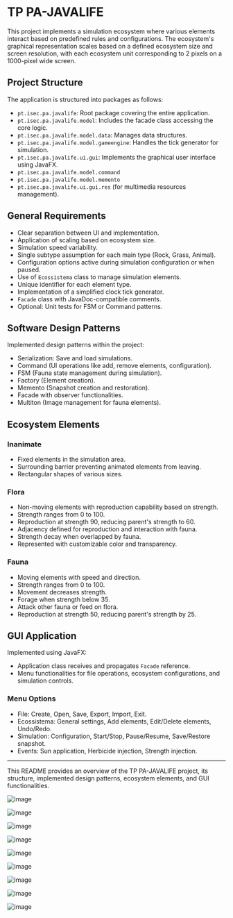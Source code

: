 # TP PA-JAVALIFE

This project implements a simulation ecosystem where various elements interact based on predefined rules and configurations. The ecosystem's graphical representation scales based on a defined ecosystem size and screen resolution, with each ecosystem unit corresponding to 2 pixels on a 1000-pixel wide screen.

## Project Structure

The application is structured into packages as follows:

- `pt.isec.pa.javalife`: Root package covering the entire application.
- `pt.isec.pa.javalife.model`: Includes the facade class accessing the core logic.
- `pt.isec.pa.javalife.model.data`: Manages data structures.
- `pt.isec.pa.javalife.model.gameengine`: Handles the tick generator for simulation.
- `pt.isec.pa.javalife.ui.gui`: Implements the graphical user interface using JavaFX.
- `pt.isec.pa.javalife.model.command`
- `pt.isec.pa.javalife.model.memento`
- `pt.isec.pa.javalife.ui.gui.res` (for multimedia resources management).

## General Requirements

- Clear separation between UI and implementation.
- Application of scaling based on ecosystem size.
- Simulation speed variability.
- Single subtype assumption for each main type (Rock, Grass, Animal).
- Configuration options active during simulation configuration or when paused.
- Use of `Ecossistema` class to manage simulation elements.
- Unique identifier for each element type.
- Implementation of a simplified clock tick generator.
- `Facade` class with JavaDoc-compatible comments.
- Optional: Unit tests for FSM or Command patterns.

## Software Design Patterns

Implemented design patterns within the project:

- Serialization: Save and load simulations.
- Command (UI operations like add, remove elements, configuration).
- FSM (Fauna state management during simulation).
- Factory (Element creation).
- Memento (Snapshot creation and restoration).
- Facade with observer functionalities.
- Multiton (Image management for fauna elements).

## Ecosystem Elements

### Inanimate

- Fixed elements in the simulation area.
- Surrounding barrier preventing animated elements from leaving.
- Rectangular shapes of various sizes.

### Flora

- Non-moving elements with reproduction capability based on strength.
- Strength ranges from 0 to 100.
- Reproduction at strength 90, reducing parent's strength to 60.
- Adjacency defined for reproduction and interaction with fauna.
- Strength decay when overlapped by fauna.
- Represented with customizable color and transparency.

### Fauna

- Moving elements with speed and direction.
- Strength ranges from 0 to 100.
- Movement decreases strength.
- Forage when strength below 35.
- Attack other fauna or feed on flora.
- Reproduction at strength 50, reducing parent's strength by 25.

## GUI Application

Implemented using JavaFX:

- Application class receives and propagates `Facade` reference.
- Menu functionalities for file operations, ecosystem configurations, and simulation controls.

### Menu Options

- File: Create, Open, Save, Export, Import, Exit.
- Ecossistema: General settings, Add elements, Edit/Delete elements, Undo/Redo.
- Simulation: Configuration, Start/Stop, Pause/Resume, Save/Restore snapshot.
- Events: Sun application, Herbicide injection, Strength injection.

---

This README provides an overview of the TP PA-JAVALIFE project, its structure, implemented design patterns, ecosystem elements, and GUI functionalities.




![image](https://github.com/inclyner/TP-javalive/assets/84443911/d752b2ac-fb0f-400d-99f3-f0020bc1c23a)

![image](https://github.com/inclyner/TP-javalive/assets/84443911/4cc5c2b5-aeca-4366-b3d3-d4267b9d6da7)

![image](https://github.com/inclyner/TP-javalive/assets/84443911/96299677-d831-4825-96dc-64b8f38cb7a2)

![image](https://github.com/inclyner/TP-javalive/assets/84443911/e8142742-de53-4176-871a-a4282add5919)


![image](https://github.com/inclyner/TP-javalive/assets/84443911/af2d5b27-2d1a-4b2d-94d9-a74d6d327a01)

![image](https://github.com/inclyner/TP-javalive/assets/84443911/79947831-7ad2-4e2e-9396-46833d623e9b)

![image](https://github.com/inclyner/TP-javalive/assets/84443911/2d6d10b4-d02a-43e9-a6e4-8df76ec3ae14)

![image](https://github.com/inclyner/TP-javalive/assets/84443911/644c5ded-5288-466d-841e-4cf112a1bbb8)


![image](https://github.com/inclyner/TP-javalive/assets/84443911/11abe9a4-02cc-461b-be35-08688d4220e3)



